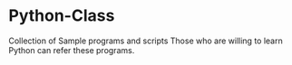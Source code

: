 # Python-Class
Collection of Sample programs and scripts
Those who are willing to learn Python can refer these programs.
